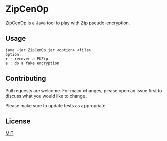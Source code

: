 # ZipCenOp

ZipCenOp is a Java tool to play with Zip pseudo-encryption.

## Usage

```shell
java -jar ZipCenOp.jar <option> <file>
option:
r : recover a PKZip
e : do a fake encryption
```

## Contributing
Pull requests are welcome. For major changes, please open an issue first to discuss what you would like to change.

Please make sure to update tests as appropriate.

## License
[MIT](https://choosealicense.com/licenses/mit/)